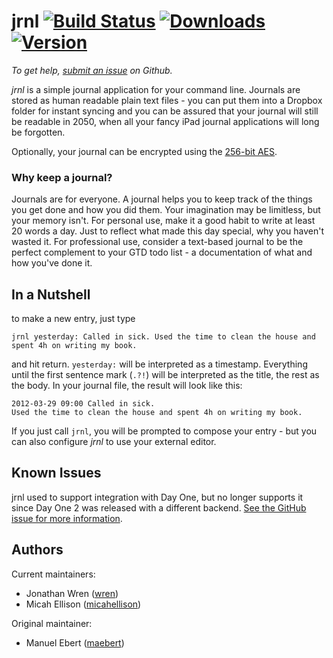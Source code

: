 jrnl [![Build Status](https://travis-ci.com/jrnl-org/jrnl.svg?branch=master)](https://travis-ci.com/jrnl-org/jrnl) [![Downloads](https://pepy.tech/badge/jrnl)](https://pepy.tech/project/jrnl) [![Version](http://img.shields.io/pypi/v/jrnl.svg?style=flat)](https://pypi.python.org/pypi/jrnl/)
====

_To get help, [submit an issue](https://github.com/jrnl-org/jrnl/issues/new) on Github._

*jrnl* is a simple journal application for your command line. Journals are stored as human readable plain text files - you can put them into a Dropbox folder for instant syncing and you can be assured that your journal will still be readable in 2050, when all your fancy iPad journal applications will long be forgotten.

Optionally, your journal can be encrypted using the [256-bit AES](http://en.wikipedia.org/wiki/Advanced_Encryption_Standard).

### Why keep a journal?

Journals are for everyone. A journal helps you to keep track of the things you get done and how you did them. Your imagination may be limitless, but your memory isn't. For personal use, make it a good habit to write at least 20 words a day. Just to reflect what made this day special, why you haven't wasted it. For professional use, consider a text-based journal to be the perfect complement to your GTD todo list - a documentation of what and how you've done it.

In a Nutshell
-------------

to make a new entry, just type

    jrnl yesterday: Called in sick. Used the time to clean the house and spent 4h on writing my book.

and hit return. `yesterday:` will be interpreted as a timestamp. Everything until the first sentence mark (`.?!`) will be interpreted as the title, the rest as the body. In your journal file, the result will look like this:

    2012-03-29 09:00 Called in sick.
    Used the time to clean the house and spent 4h on writing my book.

If you just call `jrnl`, you will be prompted to compose your entry - but you can also configure _jrnl_ to use your external editor.

Known Issues
------------
jrnl used to support integration with Day One, but no longer supports it since Day One 2 was released with a different backend. [See the GitHub issue for more information](https://github.com/jrnl-org/jrnl/issues/409).

Authors
-------
Current maintainers:

 * Jonathan Wren ([wren](https://github.com/wren))
 * Micah Ellison ([micahellison](https://github.com/micahellison))

Original maintainer:

 * Manuel Ebert ([maebert](https://github.com/maebert))

